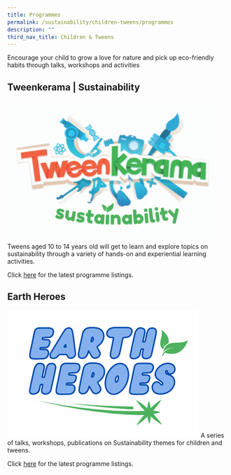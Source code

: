 ```yaml
---
title: Programmes
permalink: /sustainability/children-tweens/programmes
description: ""
third_nav_title: Children & Tweens
---
```


Encourage your child to grow a love for nature and pick up eco-friendly habits through talks, workshops and activities

## **Tweenkerama | Sustainability**
![Alt text for image on Isomer site](/images/sustainability/Sustainability-Prog-Children-02b.png)
Tweens aged 10 to 14 years old will get to learn and explore topics on sustainability through a variety of hands-on and experiential learning activities. 

Click [here](https://go.gov.sg/nlb-teensprogs) for the latest programme listings.


## **Earth Heroes**
![Alt text for image on Isomer site](/images/sustainability/Sustainability-Prog-Children-01a.png)
A series of talks, workshops, publications on Sustainability themes for children and tweens.   

Click [here](https://go.gov.sg/cckpl) for the latest programme listings.